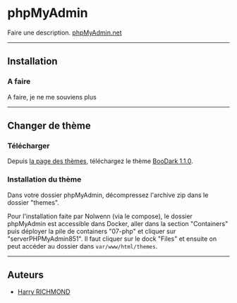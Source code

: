 # phpMyAdmin

Faire une description.
[phpMyAdmin.net](https://www.phpmyadmin.net/)

________________________________________________________

## Installation

### A faire

A faire, je ne me souviens plus

________________________________________________________

## Changer de thème

### Télécharger

Depuis [la page des thèmes](https://www.phpmyadmin.net/themes/), téléchargez le thème [BooDark 1.1.0](https://files.phpmyadmin.net/themes/boodark/1.1.0/boodark-1.1.0.zip).

### Installation du thème

Dans votre dossier phpMyAdmin, décompressez l'archive zip dans le dossier "themes".

Pour l'installation faite par Nolwenn (via le compose), le dossier phpMyAdmin est accessible dans Docker, aller dans la section "Containers" puis déployer la pile de containers "07-php" et cliquer sur "serverPHPMyAdmin851".
Il faut cliquer sur le dock "Files" et ensuite on peut accéder au dossier dans `var/www/html/themes`.

________________________________________________________

## Auteurs

- [Harry RICHMOND](https://github.com/RogerBytes)
